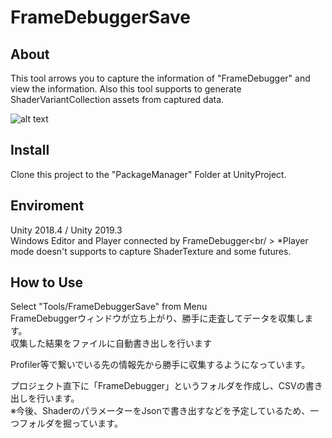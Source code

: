 # FrameDebuggerSave

## About
This tool arrows you to capture the information of "FrameDebugger" and view the information.
Also this tool supports to generate ShaderVariantCollection assets from captured data.

![alt text](image/ReporterAb.png)


## Install
Clone this project to the "PackageManager" Folder at UnityProject.

## Enviroment
Unity 2018.4 / Unity 2019.3<br/>
Windows Editor and Player connected by FrameDebugger<br/ >
*Player mode doesn't supports to capture ShaderTexture and some futures.

## How to Use
Select "Tools/FrameDebuggerSave" from Menu <br/>
FrameDebuggerウィンドウが立ち上がり、勝手に走査してデータを収集します。<br/>
収集した結果をファイルに自動書き出しを行います<br />

Profiler等で繋いでいる先の情報先から勝手に収集するようになっています。<br />

プロジェクト直下に「FrameDebugger」というフォルダを作成し、CSVの書き出しを行います。<br />
※今後、ShaderのパラメーターをJsonで書き出すなどを予定しているため、一つフォルダを掘っています。

